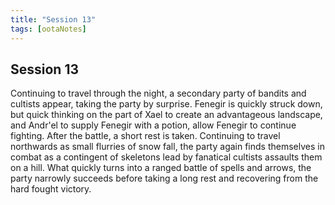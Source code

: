 ```yaml
---
title: "Session 13"
tags: [ootaNotes]
---
```

## Session 13
Continuing to travel through the night, a secondary party of bandits and cultists appear, taking the party by surprise. Fenegir is quickly struck down, but quick thinking on the part of Xael to create an advantageous landscape, and Andr'el to supply Fenegir with a potion, allow Fenegir to continue fighting. After the battle, a short rest is taken. Continuing to travel northwards as small flurries of snow fall, the party again finds themselves in combat as a contingent of skeletons lead by fanatical cultists assaults them on a hill. What quickly turns into a ranged battle of spells and arrows, the party narrowly succeeds before taking a long rest and recovering from the hard fought victory.